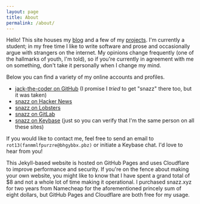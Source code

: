 ```yaml
---
layout: page
title: About
permalink: /about/
---
```


Hello! This site houses my [blog](https://www.snazz.xyz/) and a few of my [projects](https://www.snazz.xyz/projects/). I'm currently a student; in my free time I like to write software and prose and occasionally argue with strangers on the internet. My opinions change frequently (one of the hallmarks of youth, I'm told), so if you're currently in agreement with me on something, don't take it personally when I change my mind. 

Below you can find a variety of my online accounts and profiles. 

- [jack-the-coder on GitHub](https://github.com/jack-the-coder) (I promise I *tried* to get "snazz" there too, but it was taken)
- [snazz on Hacker News](https://news.ycombinator.com/user?id=snazz)
- [snazz on Lobsters](https://lobste.rs/u/snazz)
- [snazz on GitLab](https://gitlab.com/snazz)
- [snazz on Keybase](https://keybase.io/snazz) (just so you can verify that I'm the same person on all these sites)

If you would like to contact me, feel free to send an email to `rot13(fanmmlfpurzre@bhgybbx.pbz)` or initiate a Keybase chat. I'd love to hear from you!

This Jekyll-based website is hosted on GitHub Pages and uses Cloudflare to improve performance and security. If you're on the fence about making your own website, you might like to know that I have spent a grand total of $8 and not a whole lot of time making it operational. I purchased snazz.xyz for two years from Namecheap for the aforementioned princely sum of eight dollars, but GitHub Pages and Cloudflare are both free for my usage. 
